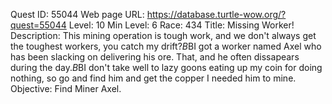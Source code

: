 Quest ID: 55044
Web page URL: https://database.turtle-wow.org/?quest=55044
Level: 10
Min Level: 6
Race: 434
Title: Missing Worker!
Description: This mining operation is tough work, and we don't always get the toughest workers, you catch my drift?$B$BI got a worker named Axel who has been slacking on delivering his ore. That, and he often dissapears during the day.$B$BI don't take well to lazy goons eating up my coin for doing nothing, so go and find him and get the copper I needed him to mine.
Objective: Find Miner Axel.
